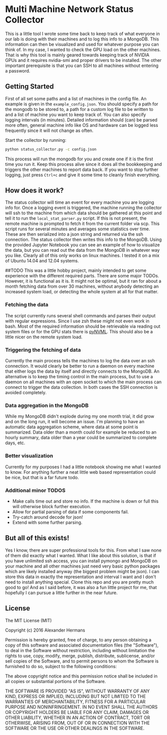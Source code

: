 # Multi Machine Network Status Collector
This is a little tool I wrote some time back to keep track of what everyone in our lab is doing with their machines and to log this info to a MongoDB. This information can then be visualized and used for whatever purpose you can think of. In my case, I wanted to check the GPU load on the other machines. That is why this tool is mainly geared towards keeping track of NVIDIA GPUs and it requires nvidia-smi and proper drivers to be installed. The other important prerequisite is that you can SSH to all machines without entering a password.

## Getting Started
First of all set some paths and a list of machines in the config file. An example is given in the `example_config.json`. You should specify a path for the mongodb to be stored to, a path for a custom log file to be written to and a list of machine you want to keep track of. You can also specify logging intervals (in minutes). Detailed information should (can) be parsed more often, general machine info like OS and hardware can be logged less frequently since it will not change as often.

Start the collector by running:
```bash
python status_collector.py -c config.json
```

This process will run the mongodb for you and create one if it is the first time you run it. Keep this process alive since it does all the bookkeeping and triggers the other machines to report data back. If you want to stop further logging, just press `Ctrl+c` and give it some time to cleanly finish everything.

## How does it work?
The status collector will time an event for every machine you are logging info for. Once a logging event is triggered, the machine running the collector will ssh to the machine from which data should be gathered at this point and tell it to run the `local_stat_parser.py` script. If this is not present, the remote machine is prompted to fetch it from the current folder via scp. This script runs for several minutes and averages some statistics over time. These are then serialized into a json string and returned via the ssh connection. The status collector then writes this info to the MongoDB. Using the provided Jupyter Notebook you can see an example of how to visualize the data, but you can read out the data from the MongoDB in whatever way you like. Clearly all of this only works on linux machines. I tested it on a mix of Ubuntu 14.04 and 12.04 systems.

##TODO
This was a little hobby project, mainly intended to get some experience with the different required parts. There are some major TODOs. However, it is functional as it is. It might not be optimal, but it ran for about a month fetching data from over 30 machines, without anybody detecting an increased system load, or detecting the whole system at all for that matter.

### Fetching the data
The script currently runs several shell commands and parses their output with regular expressions. Since I use zsh these might not even work in bash. Most of the required information should be retrievable via reading out system files or for the GPU stats there is [pyNVML](https://developer.nvidia.com/nvidia-management-library-nvml). This should also be a little nicer on the remote system load.

### Triggering the fetching of data
Currently the main process tells the machines to log the data over an ssh connection. It would clearly be better to run a daemon on every machine that either logs the data by itself and directly connects to the MongoDB. An alternative is to keep the timing control in the main process, but to use a daemon on all machines with an open socket to which the main process can connect to trigger the data collection. In both cases the SSH connection is avoided completely.

### Data aggregation in the MongoDB
While my MongoDB didn't explode during my one month trial, it did grow and on the long run, it will become an issue. I'm planning to have an automatic data aggregation scheme, where data at some point is summarized. Data older than a month could for example be reduced to an hourly summary, data older than a year could be summarized to complete days, etc.

### Better visualization
Currently for my purposes I had a little notebook showing me what I wanted to know. For anything further a neat little web based representation could be nice, but that is a far future todo.

### Additional minor TODOS
* Make calls time out and store no info. If the machine is down or full this will otherwise block further execution.
* Allow for partial parsing of data if some components fail.
* Try-catch around decode for json!
* Extend with some further parsing.

## But all of this exists!
Yes I know, there are super professional tools for this. From what I saw none of them did exactly what I wanted. What I like about this solution, is that if you have unlimited ssh access, you can install pymongo and MongoDB on your machine and all other machines just need very basic python packages which are likely installed anyway (the biggest problem might be json). I can store this data in exactly the representation and interval I want and I don't need to install anything special. Clone this repo and you are pretty much good to go! And as I said before, it was also a fun little project for me, that hopefully I can pursue a little further in the near future.

## License
The MIT License (MIT)

Copyright (c) 2016 Alexander Hermans

Permission is hereby granted, free of charge, to any person obtaining a copy of this software and associated documentation files (the "Software"), to deal in the Software without restriction, including without limitation the rights to use, copy, modify, merge, publish, distribute, sublicense, and/or sell copies of the Software, and to permit persons to whom the Software is furnished to do so, subject to the following conditions:

The above copyright notice and this permission notice shall be included in all copies or substantial portions of the Software.

THE SOFTWARE IS PROVIDED "AS IS", WITHOUT WARRANTY OF ANY KIND, EXPRESS OR IMPLIED, INCLUDING BUT NOT LIMITED TO THE WARRANTIES OF MERCHANTABILITY, FITNESS FOR A PARTICULAR PURPOSE AND NONINFRINGEMENT. IN NO EVENT SHALL THE AUTHORS OR COPYRIGHT HOLDERS BE LIABLE FOR ANY CLAIM, DAMAGES OR OTHER LIABILITY, WHETHER IN AN ACTION OF CONTRACT, TORT OR OTHERWISE, ARISING FROM, OUT OF OR IN CONNECTION WITH THE SOFTWARE OR THE USE OR OTHER DEALINGS IN THE SOFTWARE.
